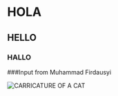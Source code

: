 # HOLA 
## HELLO
### HALLO

###Input from Muhammad Firdausyi 

![CARRICATURE OF A CAT](https://i.pinimg.com/736x/c9/55/3c/c9553cfaf523d9c0171755bc83d4821c.jpg)
